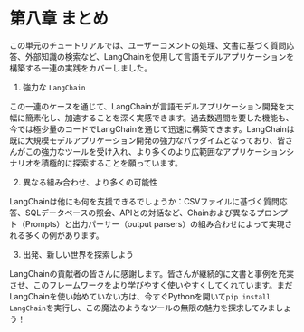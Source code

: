 # 第八章 まとめ

この単元のチュートリアルでは、ユーザーコメントの処理、文書に基づく質問応答、外部知識の検索など、LangChainを使用して言語モデルアプリケーションを構築する一連の実践をカバーしました。

1. 強力な `LangChain`

この一連のケースを通じて、LangChainが言語モデルアプリケーション開発を大幅に簡素化し、加速することを深く実感できます。過去数週間を要した機能も、今では極少量のコードでLangChainを通じて迅速に構築できます。LangChainは既に大規模モデルアプリケーション開発の強力なパラダイムとなっており、皆さんがこの強力なツールを受け入れ、より多くのより広範囲なアプリケーションシナリオを積極的に探索することを願っています。

2. 異なる組み合わせ、より多くの可能性

LangChainは他にも何を支援できるでしょうか：CSVファイルに基づく質問応答、SQLデータベースの照会、APIとの対話など、Chainおよび異なるプロンプト（Prompts）と出力パーサー（output parsers）の組み合わせによって実現される多くの例があります。

3. 出発、新しい世界を探索しよう

LangChainの貢献者の皆さんに感謝します。皆さんが継続的に文書と事例を充実させ、このフレームワークをより学びやすく使いやすくしてくれています。まだLangChainを使い始めていない方は、今すぐPythonを開いて`pip install LangChain`を実行し、この魔法のようなツールの無限の魅力を探求してみましょう！
